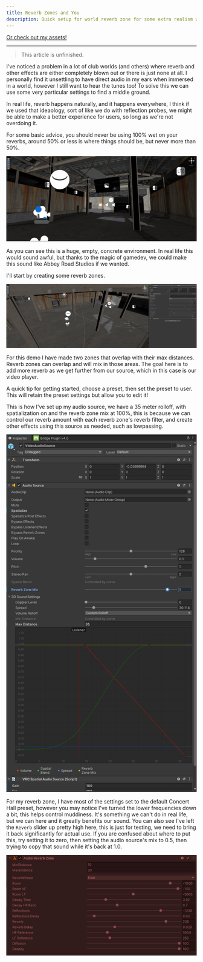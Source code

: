 ```yaml
---
title: Reverb Zones and You
description: Quick setup for world reverb zone for some extra realism while keeping things sounding good!
---
```

<script type='text/javascript' src='https://storage.ko-fi.com/cdn/widget/Widget_2.js'></script><script type='text/javascript'>kofiwidget2.init('Support Me on Ko-fi', '#272727', 'J3J0HS3SU');kofiwidget2.draw();</script> 

[Or check out my assets!](https://angelware.net/)

--- 

> This article is unfinished.

I've noticed a problem in a lot of club worlds (and others) where reverb and other effects are either completely blown out or there is just none at all. I personally find it unsettling to have direct audio in my ears when immersed in a world, however I still want to hear the tunes too! To solve this we can use some very particular settings to find a middle ground.

In real life, reverb happens naturally, and it happens everywhere, I think if we used that ideaology, sort of like we do with reflection probes, we might be able to make a better experience for users, so long as we're not overdoing it.

For some basic advice, you should never be using 100% wet on your reverbs, around 50% or less is where things should be, but never more than 50%.

![img.png](../../../assets/worlds/reverb-zones/img.png)

As you can see this is a huge, empty, concrete environment. In real life this would sound awful, but thanks to the magic of gamedev, we could make this sound like Abbey Road Studios if we wanted. 

I'll start by creating some reverb zones.

![img_1.png](../../../assets/worlds/reverb-zones/img_1.png)

For this demo I have made two zones that overlap with their max distances. Reverb zones can overlap and will mix in those areas. The goal here is to add more reverb as we get further from our source, which in this case is our video player.

A quick tip for getting started, choose a preset, then set the preset to user. This will retain the preset settings but allow you to edit it!

This is how I've set up my audio source, we have a 35 meter rolloff, with spatialization on and the reverb zone mix at 100%, this is because we can control our reverb amount with each reverb zone's reverb filter, and create other effects using this source as needed, such as lowpassing.

![img_4.png](../../../assets/worlds/reverb-zones/img_4.png)

For my reverb zone, I have most of the settings set to the default Concert Hall preset, however you may notice I've turned the lower frequencies down a bit, this helps control muddiness. It's something we can't do in real life, but we can here and it greatly benefits our sound. You can also see I've left the `Reverb` slider up pretty high here, this is just for testing, we need to bring it back significantly for actual use. If you are confused about where to put this, try setting it to zero, then setting the audio source's mix to 0.5, then trying to copy that sound while it's back at 1.0.

![img_2.png](../../../assets/worlds/reverb-zones/img_2.png)